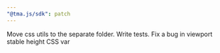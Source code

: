 ```yaml
---
"@tma.js/sdk": patch
---
```


Move css utils to the separate folder. Write tests. Fix a bug in viewport stable height CSS var
